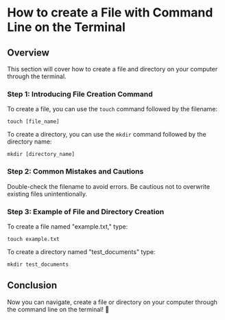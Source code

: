 # How to create a File with Command Line on the Terminal

## Overview

This section will cover how to create a file and directory on your computer through the terminal.

### Step 1: Introducing File Creation Command

To create a file, you can use the `touch` command followed by the filename:

```
touch [file_name]
```

To create a directory, you can use the `mkdir` command followed by the directory name:

```
mkdir [directory_name]
```

### Step 2: Common Mistakes and Cautions

Double-check the filename to avoid errors.
Be cautious not to overwrite existing files unintentionally.

### Step 3: Example of File and Directory Creation

To create a file named "example.txt," type:

```
touch example.txt
```

To create a directory named "test_documents" type:

```
mkdir test_documents
```

## Conclusion

Now you can navigate, create a file or directory on your computer through the command line on the terminal! :partying_face:
